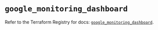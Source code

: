 # `google_monitoring_dashboard`

Refer to the Terraform Registry for docs: [`google_monitoring_dashboard`](https://registry.terraform.io/providers/hashicorp/google-beta/6.1.0/docs/resources/google_monitoring_dashboard).
